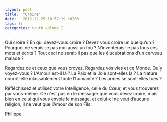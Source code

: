 ```yaml
---
layout: post
title:  "Croire"
date:   2012-12-25 10:57:19 +0200
tags: fr
categories: truth volume_I
---
```

Qui croire ? En qui devez-vous croire ? Devez vous croire un quelqu’un ? Pourquoi ne serais-je pas moi aussi un fou ? 
N’inventerais-je pas tous ces mots et écrits ? Tout ceci ne serait-il pas que les élucubrations d’un cerveau malade ?

Regardez ce et ceux que vous croyez. Regardez vos vies et ce Monde. Qu’y voyez-vous ? L’Amour est-il là ? La Paix et la Joie sont-elles là ? La Nature nourrit-elle inlassablement toute l’humanité ? Les armes se sont-elles tues ?

Réfléchissez et utilisez votre Intelligence, celle du Cœur, et vous trouverez par vous-même. Ce n’est pas en le messager que vous devez croire, mais bien en celui qui vous envoie le message, et celui-ci ne veut d’aucune religion, il ne veut que l’Amour de son Fils.

Philippe

<!-- 
Ce(tte) œuvre est mise à disposition selon les termes de la Licence Creative Commons Attribution - Pas d’Utilisation Commerciale 4.0 International.
-->
